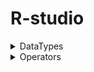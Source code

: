 # R-studio

<details close>
  <summary>DataTypes</summary>
  
# DataTypes
- There are 5 types in R
<br/>Vector, Matrix, Array, List, Data Frame

## Vectors
- sequence of data elements of same basic type
- There are 5 atomic vectors/ classes of vector - Logical, Integer, Numeric, Complex, Character
- To check **class** of vector -
```
class(vtr1)
```
### Logical

```
vtr1 = c(TRUE, FALSE)
```

### Numeric

```
vtr1 = c(15, 80.5, 90)
```

### Integer

```
vtr1 = c(15L, 80L)
```

### Character

```
vtr1 = c("Hello", "Boy")
```

## List
- can contain diff elements of diff data types
```
mylist = list(1L, 5.678, c("Hello"))
```

# Matrix
- R objects in which elements are arranged in a 2D rectangular layout

```
matrix(data, nrow, ncol, byrow, dimnames)
```
```
matrix(c(5:29), 5, 5)
```

# Arrays
- store data in more than 2 dimensions.

```
array(data, dim, dimnames)
array(c(0:15), dim=c(4,4, 2,2))
```

# Data Frame
-  2D array like structure, store data in ordered manner(tabel/excel like format).

```
sno= c(1:5)
name= c("A","B","C","D","E")
marks= c(99,98,75,80,60)
data.frame(sno,name,marks)

data.frame(airquality)
```
</details>

<details close>
  <summary>Operators</summary>

# Operators


</details>
